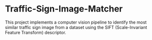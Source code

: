 # Traffic-Sign-Image-Matcher
This project implements a computer vision pipeline to identify the most similar traffic sign image from a dataset using the SIFT (Scale-Invariant Feature Transform) descriptor.
